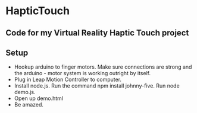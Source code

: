 # HapticTouch
Code for my Virtual Reality Haptic Touch project
--

## Setup ##

- Hookup arduino to finger motors. Make sure connections are strong and the arduino - motor system is working outright by itself.
- Plug in Leap Motion Controller to computer.
- Install node.js. Run the command npm install johnny-five. Run node demo.js.
- Open up demo.html
- Be amazed.

